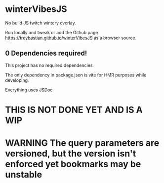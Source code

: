 # winterVibesJS
No build JS twitch wintery overlay.

Run locally and tweak or add the Github page https://treybastian.github.io/winterVibesJS as a browser source.

## 0 Dependencies required!
This project has no required dependencies.

The only dependency in package.json is vite for HMR purposes while developing.

Everything uses JSDoc


# THIS IS NOT DONE YET AND IS A WIP

# WARNING The query parameters are versioned, but the version isn't enforced yet bookmarks may be unstable
